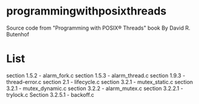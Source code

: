 programmingwithposixthreads
===========================

Source code from "Programming with POSIX® Threads" book By David R. Butenhof

List
===========================
section 1.5.2 - alarm_fork.c
section 1.5.3 - alarm_thread.c
section 1.9.3 - thread-error.c
section 2.1 - lifecycle.c
section 3.2.1 - mutex_static.c
section 3.2.1 - mutex_dynamic.c
section 3.2.2 - alarm_mutex.c
section 3.2.2.1 - trylock.c
Section 3.2.5.1 - backoff.c


